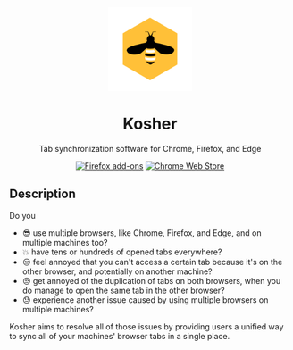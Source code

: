 <p align="center">
 <img src="./resources/logos/kosher-clean.png" width="150px">
 <h1 align="center">Kosher</h1>
</p>

<p align="center">Tab synchronization software for Chrome, Firefox, and Edge</p>

<p align="center">
    <a href="">
    <img src="https://i.imgur.com/8oYypZP.png" width="50px" height="50px" alt="Firefox add-ons"></a>
  <a href="">
    <img src="https://i.imgur.com/swtHVgh.png" width="50px" height="50px" alt="Chrome Web Store"></a>
</p>

## Description
Do you
- :sunglasses: use multiple browsers, like Chrome, Firefox, and Edge, and on multiple machines too? 
- :boom: have tens or hundreds of opened tabs everywhere? 
- :expressionless: feel annoyed that you can't access a certain tab because it's on the other browser, and potentially on another machine? 
- :unamused: get annoyed of the duplication of tabs on both browsers, when you do manage to open the same tab in the other browser?
- :sweat: experience another issue caused by using multiple browsers on multiple machines?

Kosher aims to resolve all of those issues by providing users a unified way to sync all of your machines' browser tabs in a single place.
